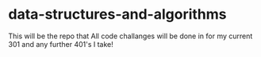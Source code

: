 # data-structures-and-algorithms

This will be the repo that All code challanges will be done in for my current 301 and any further 401's I take!
